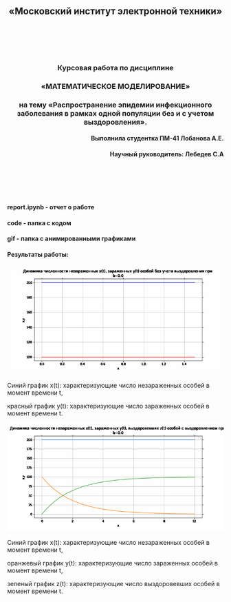 ## <center>«Московский институт электронной техники»</center>
<br/><br/>
<br/><br/>
### **<center>Курсовая работа по дисциплине</center>**

### **<center>«МАТЕМАТИЧЕСКОЕ МОДЕЛИРОВАНИЕ»</center>**

### **<center>на тему «Распространение эпидемии инфекционного заболевания в рамках одной популяции без и с учетом выздоровления».</center>**
  
#### <div style="text-align: right"> Выполнила студентка  ПМ-41 Лобанова А.Е.</div>
#### <div style="text-align: right"> Научный руководитель: Лебедев С.А</div>

<br/><br/>
<br/><br/>

#### report.ipynb - отчет о работе
  
#### code - папка с кодом

#### gif - папка с анимированными графиками
  
#### Результаты работы:
  
![Alt Text](https://github.com/Moonzyy/bailey_model/blob/master/gif/not_recovery.gif)

Синий график x(t): характеризующие число незараженных особей в момент времени t, 
  
красный график y(t): характеризующие число зараженных особей в момент времени t.

![Alt Text](https://github.com/Moonzyy/bailey_model/blob/master/gif/recovery.gif)

Синий график x(t): характеризующие число незараженных особей в момент времени t, 
  
оранжевый график y(t): характеризующие число зараженных особей в момент времени t,
  
зеленый график z(t): характеризующие число выздоровевших особей в момент времени t.
